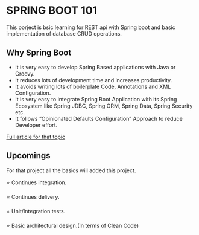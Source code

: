 # SPRING BOOT 101

This porject is bsic learning for REST api with Spring boot and basic implementation of database CRUD operations.

## Why Spring Boot
 - It is very easy to develop Spring Based applications with Java or Groovy.
 - It reduces lots of development time and increases productivity.
 - It avoids writing lots of boilerplate Code, Annotations and XML Configuration.
 - It is very easy to integrate Spring Boot Application with its Spring Ecosystem like Spring JDBC, Spring ORM, Spring Data, Spring Security etc.
 - It follows “Opinionated Defaults Configuration” Approach to reduce Developer effort.
 
 [Full article for that topic](https://www.journaldev.com/7969/spring-boot-tutorial)

## Upcomings

For that project all the basics will added this project.

:star: Continues integration.

:star: Continues delivery.

:star: Unit/Integration tests.

:star: Basic architectural design.(In terms of Clean Code)
